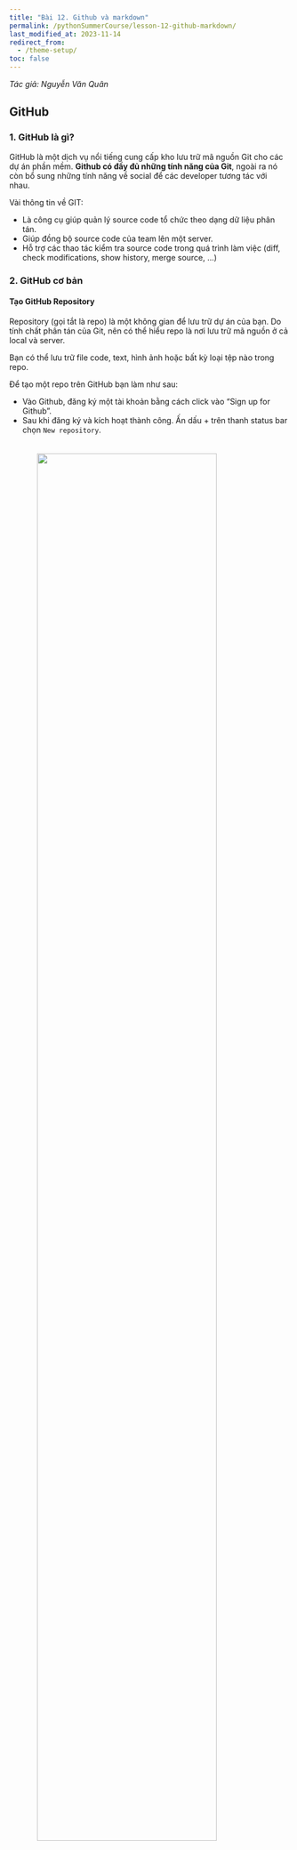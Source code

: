 ```yaml
---
title: "Bài 12. Github và markdown"
permalink: /pythonSummerCourse/lesson-12-github-markdown/
last_modified_at: 2023-11-14
redirect_from:
  - /theme-setup/
toc: false
---
```


<style>
  .image-site {
    img {
      width:80%;
      max-width:700px;
      display: block;
      margin-left: auto;
      margin-right: auto;
      padding-top:20px;
      padding-bottom:20px;
    }
  }
</style>

_Tác giả: Nguyễn Văn Quân_

## GitHub
### 1. GitHub là gì?
GitHub là một dịch vụ nổi tiếng cung cấp kho lưu trữ mã nguồn Git cho các dự án phần mềm. **Github có đầy đủ những tính năng của Git**, ngoài ra nó còn bổ sung những tính năng về social để các developer tương tác với nhau.

Vài thông tin về GIT:
* Là công cụ giúp quản lý source code tổ chức theo dạng dữ liệu phân tán.
* Giúp đồng bộ source code của team lên một server.
* Hỗ trợ các thao tác kiểm tra source code trong quá trình làm việc (diff, check modifications, show history, merge source, …)

### 2. GitHub cơ bản
#### Tạo GitHub Repository
Repository (gọi tắt là repo) là một không gian để lưu trữ dự án của bạn. Do tính chất phân tán của Git, nên có thể hiểu repo là nơi lưu trữ mã nguồn ở cả local và server.

Bạn có thể lưu trữ file code, text, hình ảnh hoặc bất kỳ loại tệp nào trong repo.

Để tạo một repo trên GitHub bạn làm như sau:

* Vào Github, đăng ký một tài khoản bằng cách click vào “Sign up for Github”.
* Sau khi đăng ký và kích hoạt thành công. Ấn dấu + trên thanh status bar chọn `New repository`.

<div class="image-site">
  <img src="/assets/images/courses/05-01-github-markdown/github-1.png">
</div>

Nhập tên Repositoty và nhấn nút “Create Repository”. Ngoài ra, bạn cũng có thể thêm mô tả cho repo.

<div class="image-site">
  <img src="/assets/images/courses/05-01-github-markdown/github-2.png">
</div>

Trong đó, bạn lưu ý 2 options sau:

* Theo mặc định thì repository để là public. Tức là ai cũng có thể xem được repo này của bạn. Nếu dự án của bạn chưa muốn công khai mà chỉ muốn quản lý nội bộ thì chọn Private.

* Bạn có thêm một README file để giới thiệu repo kèm với một file .gitignore. Github đã có sẵn template [.gitignore](https://github.com/github/gitignore) cho bạn, cứ chọn một template phù hợp với mã nguồn dự án là được.

Khi tạo xong, repo sẽ như sau:

<div class="image-site">
  <img src="/assets/images/courses/05-01-github-markdown/github-3.png">
</div>

Khi đã có repository, bạn có thể clone, pull, push… source code của mình lên đó.

> Các lệnh thực hiện để làm việc với GitHub tương tự như với Git xem tại [đây](https://mimpython.github.io/pythonSummerCourse/lesson-08-git/)


## Markdown
### 1. Tiêu đề
Để tạo tiêu đề - heading h1, h2, h3 cho đến h6, thêm số lượng ký tự `#` tương ứng vào đầu dòng. Số lượng `#` bạn sử dụng tương ứng với cấp độ tiêu đề, một ký tự `#`tương đương với h1, 2 ký tự `#` tương đương với h2, ...

Ví dụ: để tạo tiêu đề cấp ba, sử dụng ba ký hiệu #

`### MIM Python`
### 2. Đoạn văn
Để tạo các đoạn văn, sử dụng một dòng trống để tách các dòng văn bản. Bạn không nên thụt lề các đoạn bằng dấu cách hoặc tab.

### 3. In đậm chữ
Để in đậm văn bản, thêm hai dấu hoa thị hoặc dấu gạch dưới trước và sau một từ hoặc cụm từ. Để in đậm chữ cái nằm giữa một từ để nhấn mạnh, thêm hai dấu sao trước và sau các chữ cái (không sử dụng space).

| Cú pháp        | Kết quả |
|:---------------|:--------|
| `**MIM Python**` | **MIM Python**|
| `__MIM Python__` | __MIM Python__|

### 4. In nghiêng
Để in nghiêng văn bản, thêm một dấu hoa thị hoặc gạch dưới trước và sau một từ hoặc cụm từ. Để in nghiêng chữ cái nằm giữa một từ để nhấn mạnh, thêm một dấu sao trước và sau các chữ cái (không sử dụng space).

| Cú pháp        | Kết quả |
|:---------------|:--------|
| `*MIM Python*` | *MIM Python*|
| `_MIM Python_` | _MIM Python_|

### 5. In đậm và in nghiêng
Để nhấn mạnh văn bản bằng chữ in đậm và in nghiêng cùng một lúc, thêm ba dấu hoa thị hoặc ba dấu gạch dưới trước và sau một từ hoặc cụm từ.

| Cú pháp        | Kết quả |
|:---------------|:--------|
| `***MIM Python***` | ***MIM Python***|
| `___MIM Python___` | ___MIM Python___|
| `__*MIM Python*__` | __*MIM Python*__|
| `**_MIM Python_**` | _**MIM Python**_|

### 6. Trích dẫn
Để tạo một blockquote, hãy thêm dấu `>` vào trước đoạn văn.

Blockquote có thể được lồng trong một Blockquote khác. Thêm dấu `>>` ở phía trước đoạn bạn muốn lồng.

Blockquote có thể chứa các yếu tố định dạng Markdown khác. Tuy nhiên, không phải tất cả các yếu tố đều có thể sử dụng được, vậy nên bạn cần thử nghiệm để xem định dạng nào sẽ hoạt động.

### 7. Danh sách
#### 7.1  Danh sách có thứ tự

| Cú pháp        | Kết quả |
|:---------------|:--------|
| 1. Mục một <br /> 2. Mục hai <br /> 3. Mục ba   | 1. Mục một <br /> 2. Mục hai  <br /> 3. Mục ba |
| 1. Mục một <br /> 1. Mục hai  <br /> 1. Mục ba   | 1. Mục một  <br /> 2. Mục hai  <br /> 3. Mục ba |
| 1. Mục một <br /> 2. Mục hai <br /> 1. Mục phụ <br /> 2. Mục phụ <br /> 3. Mục ba| 1. Mục một <br /> 2. Mục hai <br /> &nbsp;&nbsp;&nbsp;&nbsp; 1. Mục phụ <br /> &nbsp;&nbsp;&nbsp;&nbsp; 2. Mục phụ <br /> 3. Mục ba |

#### 7.2 Danh sách không có thứ tự
Để định đạng danh sách có các gạch đầu dòng trong Markdown, bạn dùng kí tự dấu gạch ngang `-`, dấu hoa thị `*` hoặc dấu cộng `+` và một dấu cách trước nội dung muốn tạo, dùng thêm 2 dấu cách ở đằng trước nếu muốn lùi vào một level.

| Cú pháp        | Kết quả |
|:---------------|:--------|
| * Mục một <br /> * Mục hai <br /> * Mục ba   | <li> Mục một </li> <li> Mục hai </li><li> Mục ba </li> |
| - Mục một <br /> - Mục hai  <br /> - Mục ba   |  <li> Mục một </li> <li> Mục hai </li><li> Mục ba </li> |
| - Mục một <br /> - Mục hai <br /> &nbsp;&nbsp;- Mục phụ <br /> &nbsp;&nbsp;- Mục phụ <br /> - Mục ba| <ul><li>Mục một</li><li>Mục hai<ul><li>Mục phụ</li><li>Mục phụ</li></ul></li><li>Mục ba</li></ul> |

### 8. Code
Để biểu thị một từ hoặc cụm từ dưới dạng code, hãy đặt nó trong dấu **`**.

Với khối code thì ta đặt chúng trong **```**
### 9. Liên kết
Một liên kết được tạo tự động với cặp móc nhọn `<,>` đơn giản bao quanh liên kết:
`<https://mimpython.github.io/>`

Hoặc cầu kỳ hơn bằng cách đặt văn bản liên kết trong ngoặc (ví dụ: [MIM Python]) và kèm theo URL trong ngoặc đơn (ví dụ: (https://mimpython.github.io/)).

`Trang tôi đang theo học là [MIM Python](https://mimpython.github.io/).`

Kết quả là:

Trang tôi đang theo học là [MIM Python](https://mimpython.github.io/)

Ngoài ra các bạn có thể định dạng chữ như **In đậm**, *In nghiêng* cho liên kết.

### 10. Hình ảnh
Để thêm hình ảnh trong markdown, bạn thêm ký tự `!` vào đầu tiên, sau đó ghi alt text trong ngoặc vuông `[]` và URL ảnh trong ngoặc đơn `()`.

**Chèn liên kết vào hình ảnh**

Để thêm một liên kết vào hình ảnh trong Markdown, bạn đặt toàn bộ khai báo hình ảnh như bước trên trong ngoặc vuông [] và thêm liên kết mình cần vào ngoặc đơn () đặt ngay tiếp sau.
## Tài liệu tham khảo
Tài liệu chính
- [Bài viết về git/github](https://realpython.com/python-git-github-intro/) trên trang web Real Python
- [Cú pháp cơ bản](https://www.markdownguide.org/basic-syntax/) của markdown

